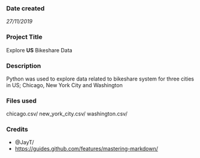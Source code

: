 ### Date created
*27/11/2019*

### Project Title
Explore **US** Bikeshare Data

### Description
Python was used to explore data related to bikeshare system for three cities in US; Chicago, New York City and Washington

### Files used
chicago.csv/
new_york_city.csv/
washington.csv/

### Credits
* @JayT/
* https://guides.github.com/features/mastering-markdown/
